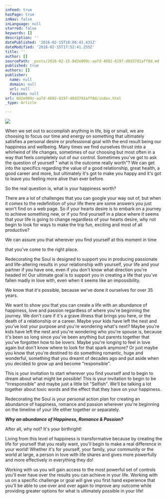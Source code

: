 ```yaml
---
inFeed: true
hasPage: true
inNav: false
inLanguage: null
starred: false
keywords: []
description: ''
datePublished: '2016-02-15T18:06:41.431Z'
dateModified: '2016-02-15T17:52:41.255Z'
title: ''
author: []
sourcePath: _posts/2016-02-15-0d2e009c-aa7d-4692-8197-d8d3701aff8d.md
published: true
authors: []
publisher:
  name: null
  domain: null
  url: null
  favicon: null
url: 0d2e009c-aa7d-4692-8197-d8d3701aff8d/index.html
_type: Article

---
```

![](https://the-grid-user-content.s3-us-west-2.amazonaws.com/220c5e7c-4d44-467a-947d-bb1917d1c17a.jpg)

When we set out to accomplish anything in life, big or small, we are choosing to focus our time and energy on something that ultimately satisfies a personal desire or professional goal with the end result being our happiness and wellbeing. Many times we find ourselves thrust into a whirlwind of life changes, sometimes of our choosing but most often in a way that feels completely out of our control.  Sometimes you've got to ask the question of yourself " what is the outcome really worth"? We can get into the specifics regarding the value of a good relationship, great health, a good career and more, but ultimately it's got to make you happy and it's got to leave you feeling more alive than ever before.

So the real question is, what is your happiness worth?

There are a lot of challenges that you can google your way out of, but when it comes to the redefinition of your life there are some answers you just won't find on a web page. So if your hearts desire is  to embark on a journey to achieve something new, or if you find yourself in a place where it seems that your life is going to change regardless of your hearts desire, why not begin to look for ways to make the trip fun, exciting and most of all productive?

We can assure you that wherever you find yourself at this moment in time

that you've come to the right place.

Redecorating the Soul is designed to support you in producing passionate and life-altering results in your relationship with yourself, your life and your partner if you have one, even if you don't know what direction you're headed in! Our ultimate goal is to support you in creating a life that you've fallen madly in love with, even when it seems like an impossibility.

​We know that it's possible, because we've done it ourselves for over 35 years. 

We want to show you that you can create a life with an abundance of happiness, love and passion regardless of where you're beginning the journey. We don't care if it's a grave illness that brings you here, or the death of a relationship or a career. Maybe your kids have left the nest and you've lost your purpose and you're wondering what's next? Maybe you're kids have left the nest and you're wondering who you're spouse is, because it's been so long since you've been anything but parents together that you've forgotten how to be lovers. Maybe you're longing to feel in love again but don't know where to look for that spark anymore? Or just maybe you know that you're destined to do something romantic, huge and wonderful, something that you dreamt of decades ago and put aside when you decided to grow up and become "responsible". 

This is your invitation to start wherever you find yourself and to begin to dream about what might be possible! This is your invitation to begin to be "Irresponsible" and maybe just a little bit "Selfish".  We'll be talking a lot together about toxic words and the effect that they have on your happiness.

Redecorating the Soul is your personal action plan for creating an abundance of happiness, romance and passion wherever you're beginning on the timeline of your life either together or separately.

_**Why an abundance of Happiness, Romance & Passion?**_

After all, why not? It's your birthright!

Living from this level of happiness is transformative because by creating the life for yourself that you really want, you'll begin to make a real difference in your world! Whether it's for yourself, your family, your community or the world at large, a person in love with life shares and gives more powerfully and more effectively in everything they do!  

Working with us you will gain access to the most powerful set of controls you'll ever have over the results you can achieve in your life. Working with us on a specific challenge or goal will give you first hand experience that you'll be able to use over and over again to improve any outcome while providing greater options for what is ultimately possible in your life!